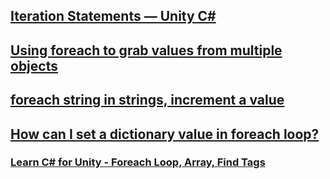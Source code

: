 


[Iteration Statements — Unity C#](https://imran-momin.medium.com/iteration-statements-unity-c-1a789f683288)
---

[Using foreach to grab values from multiple objects](https://answers.unity.com/questions/552707/using-foreach-to-grab-values-from-multiple-objects.html)
---

[foreach string in strings, increment a value](https://answers.unity.com/questions/573440/foreach-string-in-strings-increment-a-value.html)
------

[How can I set a dictionary value in foreach loop?](https://answers.unity.com/questions/1747556/how-can-i-set-a-dictionary-value-in-foreach-loop.html)
---

### [Learn C# for Unity - Foreach Loop, Array, Find Tags](https://www.youtube.com/watch?v=NUYnHrfWenw)





















